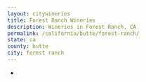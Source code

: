 ```yaml
---
layout: citywineries
title: Forest Ranch Wineries
description: Wineries in Forest Ranch, CA
permalink: /california/butte/forest-ranch/
state: ca
county: butte
city: forest ranch
---
```

-
